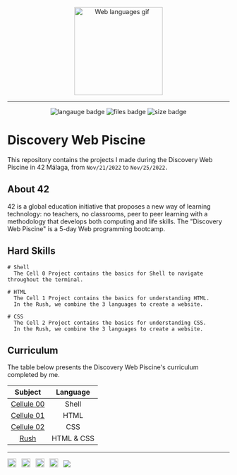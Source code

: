 <p align="center"> 
	<img src="https://media4.giphy.com/media/fuJPZBIIqzbt1kAYVc/200w.gif?cid=6c09b9526px8ujt1gnpdo0e3vh47rscq6pqg44k4ykm8zljx&rid=200w.gif&ct=g" alt="Web languages gif" height="200px" length="200px" /> 
</p>

<hr>
<p align="center">
<img src="https://img.shields.io/github/languages/count/RossattiSM/42.Discovery-web?style=for-the-badge" alt="langauge badge">
<img src="https://img.shields.io/github/directory-file-count/RossattiSM/42.Discovery-web?style=for-the-badge" alt="files badge">
<img src="https://img.shields.io/github/languages/code-size/RossattiSM/42.Discovery-Web?style=for-the-badge" alt="size badge">
</p>

# Discovery Web Piscine
This repository contains the projects I made during the Discovery Web Piscine in 42 Málaga, from ```Nov/21/2022``` to ```Nov/25/2022.```

## About 42

42 is a global education initiative that proposes a new way of learning technology: no teachers,
no classrooms, peer to peer learning with a methodology that develops both computing and life skills. 
The "Discovery Web Piscine" is a 5-day Web programming bootcamp.

## Hard Skills

```
# Shell
  The Cell 0 Project contains the basics for Shell to navigate throughout the terminal.
  
# HTML
  The Cell 1 Project contains the basics for understanding HTML.
  In the Rush, we combine the 3 languages to create a website.
  
# CSS
  The Cell 2 Project contains the basics for understanding CSS.
  In the Rush, we combine the 3 languages to create a website.

```

## Curriculum

The table below presents the Discovery Web Piscine's curriculum completed by me.

| Subject  | Language |
| :------: | :------: |
| <a href="https://github.com/silvinarossatti/42.Discovery-Web/tree/master/cell0"> Cellule 00 </a> |  Shell   |
| <a href="https://github.com/silvinarossatti/42.Discovery-Web/tree/master/cell1"> Cellule 01 </a> |  HTML   | 
| <a href="https://github.com/silvinarossatti/42.Discovery-Web/tree/master/cell2"> Cellule 02 </a> |  CSS   | 
| <a href="https://github.com/silvinarossatti/42.Discovery-Web/tree/master/rush"> Rush </a> |  HTML & CSS   | 

<hr>
<a href="https://www.linkedin.com/in/rossattism/"><img src="https://github.com/gauravghongde/social-icons/blob/master/PNG/Black/LinkedIN_black.png?raw=true" alt="Linkedin Logo" style="width: 20px; height: 20px" /></a> &nbsp;
<a href="https://github.com/RossattiSM"><img src="https://github.com/gauravghongde/social-icons/blob/master/PNG/Black/Github_black.png?raw=true" alt="GitHub logo" style="width: 20px; height: 20px" /></a> &nbsp;
<a href="https://open.spotify.com/user/21bih47uzlxunyyi4gbbvyvty"><img src="https://github.com/gauravghongde/social-icons/blob/master/PNG/Black/Spotify_black.png?raw=true" alt="Spotify logo" style="width: 20px; height: 20px" /></a> &nbsp;
<a href="mailto:smrossatti@gmail.com"><img src="https://github.com/gauravghongde/social-icons/blob/master/PNG/Black/Gmail_black.png?raw=true" alt="GMAIL logo" style="width: 20px; height: 20px" /></a> &nbsp;
<a href="https://shields.io/"><img src="https://img.shields.io/badge/Made with-♥-black" /></a>
